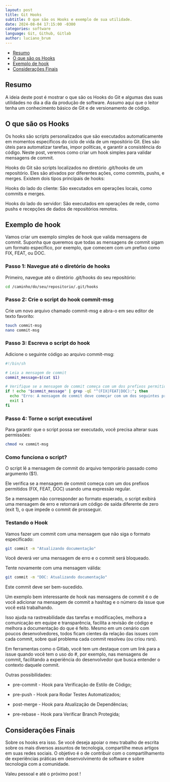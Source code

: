 ```yaml
---
layout: post
title: Git Hooks
subtitle: O que são os Hooks e exemplo de sua utilidade.
date: 2024-08-04 17:15:00 -0300
categories: software
language: Git, Github, Gitlab
author: luciano_brum
---
```


- [Resumo](#resumo)
- [O que são os Hooks](#o-que-são-os-hooks)
- [Exemplo de hook](#exemplo-de-hook)
- [Considerações Finais](#considerações-finais)

## Resumo

A ideia deste post é mostrar o que são os Hooks do Git e algumas das suas utilidades no dia a dia da produção de software. Assumo aqui que o leitor tenha um conhecimento básico de Git e de versionamento de código.

## O que são os Hooks

Os hooks são scripts personalizados que são executados automaticamente em momentos específicos do ciclo de vida de um repositório Git. Eles são úteis para automatizar tarefas, impor políticas, e garantir a consistência do código. Neste post, veremos como criar um hook simples para validar mensagens de commit.

Hooks do Git são scripts localizados no diretório .git/hooks de um repositório. Eles são ativados por diferentes ações, como commits, pushs, e merges. Existem dois tipos principais de hooks:

Hooks do lado do cliente: São executados em operações locais, como commits e merges.

Hooks do lado do servidor: São executados em operações de rede, como pushs e recepções de dados de repositórios remotos.

## Exemplo de hook

Vamos criar um exemplo simples de hook que valida mensagens de commit. Suponha que queremos que todas as mensagens de commit sigam um formato específico, por exemplo, que comecem com um prefixo como FIX, FEAT, ou DOC.

### Passo 1: Navegue até o diretório de hooks

Primeiro, navegue até o diretório .git/hooks do seu repositório:

```bash
cd /caminho/do/seu/repositorio/.git/hooks
```

### Passo 2: Crie o script do hook commit-msg

Crie um novo arquivo chamado commit-msg e abra-o em seu editor de texto favorito:

```bash
touch commit-msg
nano commit-msg
```

### Passo 3: Escreva o script do hook

Adicione o seguinte código ao arquivo commit-msg:

```bash
#!/bin/sh

# Leia a mensagem de commit
commit_message=$(cat $1)

# Verifique se a mensagem de commit começa com um dos prefixos permitidos
if ! echo "$commit_message" | grep -qE "^(FIX|FEAT|DOC):"; then
  echo "Erro: A mensagem de commit deve começar com um dos seguintes prefixos: FIX, FEAT, DOC."
  exit 1
fi
```

### Passo 4: Torne o script executável

Para garantir que o script possa ser executado, você precisa alterar suas permissões:

```bash
chmod +x commit-msg
```

### Como funciona o script?

O script lê a mensagem de commit do arquivo temporário passado como argumento ($1).

Ele verifica se a mensagem de commit começa com um dos prefixos permitidos (FIX, FEAT, DOC) usando uma expressão regular.

Se a mensagem não corresponder ao formato esperado, o script exibirá uma mensagem de erro e retornará um código de saída diferente de zero (exit 1), o que impede o commit de prosseguir.

### Testando o Hook

Vamos fazer um commit com uma mensagem que não siga o formato especificado:

```bash
git commit -m "Atualizando documentação"
```

Você deverá ver uma mensagem de erro e o commit será bloqueado.

Tente novamente com uma mensagem válida:

```bash
git commit -m "DOC: Atualizando documentação"
```

Este commit deve ser bem-sucedido.

Um exemplo bem interessante de hook nas mensagens de commit é o de você adicionar na mensagem de commit a hashtag e o número da issue que você está trabalhando.

Isso ajuda na rastreabilidade das tarefas e modificações, melhora a comunicação em equipe e transparência, facilita a revisão de código e melhora a documentação do que é feito. Mesmo em um cenário com poucos desenvolvedores, todos ficam cientes da relação das issues com cada commit, sobre qual problema cada commit resolveu (ou criou rsrs).

Em ferramentas como o Gitlab, você tem um destaque com um link para a issue quando você tem o uso do #, por exemplo, nas mensagens de commit, facilitando a experiência do desenvolvedor que busca entender o contexto daquele commit.

Outras possibilidades:

- pre-commit - Hook para Verificação de Estilo de Código;

- pre-push - Hook para Rodar Testes Automatizados;

- post-merge - Hook para Atualização de Dependências;

- pre-rebase - Hook para Verificar Branch Protegida;

## Considerações Finais

Sobre os hooks era isso. Se você deseja apoiar o meu trabalho de escrita sobre os mais diversos assuntos de tecnologia, compartilhe meus artigos em suas redes sociais. O objetivo é o de contribuir com o compartilhamento de experiências práticas em desenvolvimento de software e sobre tecnologia com a comunidade.

Valeu pessoal e até o próximo post !
